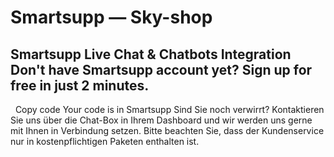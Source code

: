 # Smartsupp — Sky-shop
## Smartsupp Live Chat & Chatbots Integration Don't have Smartsupp account yet? Sign up for free in just 2 minutes.
  Copy code Your code is in Smartsupp 
Sind Sie noch verwirrt? Kontaktieren Sie uns über die Chat-Box in Ihrem Dashboard und wir werden uns gerne mit Ihnen in Verbindung setzen. Bitte beachten Sie, dass der Kundenservice nur in kostenpflichtigen Paketen enthalten ist.

